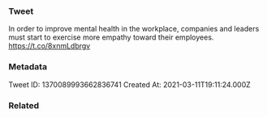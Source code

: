 ### Tweet
In order to improve mental health in the workplace, companies and leaders must start to exercise more empathy toward their employees. https://t.co/8xnmLdbrgv

### Metadata
Tweet ID: 1370089993662836741
Created At: 2021-03-11T19:11:24.000Z

### Related

